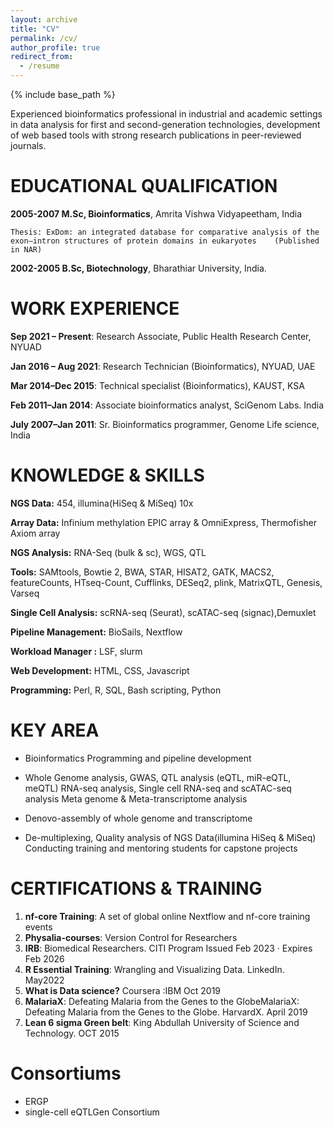 ```yaml
---
layout: archive
title: "CV"
permalink: /cv/
author_profile: true
redirect_from:
  - /resume
---
```


{% include base_path %}


Experienced bioinformatics professional in industrial and academic settings in data analysis for first and second-generation technologies, development of web based tools with strong research publications in peer-reviewed journals.


EDUCATIONAL QUALIFICATION
=============================
**2005-2007 M.Sc, Bioinformatics**, Amrita Vishwa Vidyapeetham, India 

    Thesis: ExDom: an integrated database for comparative analysis of the exon–intron structures of protein domains in eukaryotes    (Published in NAR)

**2002-2005 B.Sc, Biotechnology**, Bharathiar University, India.


WORK EXPERIENCE
===================
**Sep 2021 – Present**: Research Associate, Public Health Research Center, NYUAD

**Jan 2016 – Aug 2021**: Research Technician (Bioinformatics), NYUAD, UAE

**Mar 2014–Dec 2015**: Technical specialist (Bioinformatics), KAUST, KSA

**Feb 2011–Jan 2014**: Associate bioinformatics analyst, SciGenom Labs. India 

**July 2007–Jan 2011**: Sr. Bioinformatics programmer, Genome Life science, India



KNOWLEDGE & SKILLS
======================
**NGS Data:** 454, illumina(HiSeq & MiSeq) 10x

**Array Data:**  Infinium methylation EPIC array & OmniExpress, Thermofisher Axiom array 

**NGS Analysis:**  RNA-Seq (bulk & sc), WGS, QTL

**Tools:**  SAMtools, Bowtie 2, BWA, STAR, HISAT2, GATK, MACS2, featureCounts, HTseq-Count, Cufflinks, DESeq2, plink, MatrixQTL, Genesis, Varseq

**Single Cell Analysis:**  scRNA-seq (Seurat), scATAC-seq (signac),Demuxlet 

**Pipeline Management:** BioSails, Nextflow

**Workload Manager :**  LSF, slurm

**Web Development:**  HTML, CSS, Javascript

**Programming:** Perl, R, SQL, Bash scripting, Python


KEY AREA
==========
* Bioinformatics Programming and pipeline development

* Whole Genome analysis, GWAS, QTL analysis (eQTL, miR-eQTL, meQTL) RNA-seq analysis, Single cell RNA-seq and scATAC-seq analysis Meta genome & Meta-transcriptome analysis
  
* Denovo-assembly of whole genome and transcriptome
  
* De-multiplexing, Quality analysis of NGS Data(illumina HiSeq & MiSeq) Conducting training and mentoring students for capstone projects
  

CERTIFICATIONS & TRAINING
===========================
1. **nf-core Training**: A set of global online Nextflow and nf-core training events
2. **Physalia-courses**: Version Control for Researchers
3. **IRB**: Biomedical Researchers. CITI Program Issued Feb 2023 · Expires Feb 2026
4. **R Essential Training**: Wrangling and Visualizing Data. LinkedIn. May2022
5. **What is Data science?** Coursera :IBM Oct 2019
6. **MalariaX**: Defeating Malaria from the Genes to the GlobeMalariaX: Defeating Malaria from the Genes to the Globe. HarvardX. April 2019
7. **Lean 6 sigma Green belt**: King Abdullah University of Science and Technology. OCT 2015

Consortiums
======
* ERGP
* single-cell eQTLGen Consortium
  
